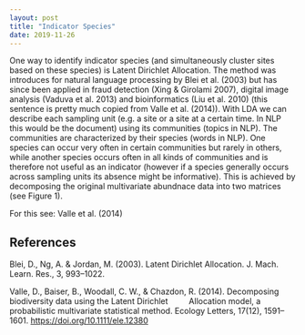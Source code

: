 ```yaml
---
layout: post
title: "Indicator Species"
date: 2019-11-26
---
```

One way to identify indicator species (and simultaneously cluster sites based on these species) is Latent Dirichlet Allocation.
The method was introduces for natural language processing by Blei et al. (2003) but has since been applied in fraud detection (Xing & Girolami 2007), 
digital image analysis (Vaduva et al. 2013) and bioinformatics (Liu et al. 2010) (this sentence is pretty much copied from Valle et al. (2014)).
With LDA we can describe each sampling unit (e.g. a site or a site at a certain time. In NLP this would be the document) using its communities (topics in NLP). The communities are characterized by their species (words in NLP). One species can occur very often in certain communities but rarely in others, while another species occurs often in all kinds of communities and is therefore not useful as an indicator (however if a species generally occurs across sampling units its absence might be informative). 
This is achieved by decomposing the original multivariate abundnace data into two matrices (see Figure 1). 



For this see: Valle et al. (2014)

## References
Blei, D., Ng, A. & Jordan, M. (2003). Latent Dirichlet Allocation. J. Mach. Learn. Res., 3, 993–1022.     

Valle, D., Baiser, B., Woodall, C. W., & Chazdon, R. (2014). Decomposing biodiversity data using the Latent Dirichlet 
&ensp; &ensp; &ensp; Allocation model, a  probabilistic multivariate statistical method. Ecology Letters, 17(12), 1591–1601. https://doi.org/10.1111/ele.12380
